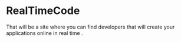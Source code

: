 # RealTimeCode
That will be a site where you can find developers that will create your applications online in real time . 
